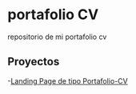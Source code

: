# portafolio CV

repositorio de mi portafolio cv

## Proyectos

-[Landing Page de tipo Portafolio-CV](https://cristianramirez5.github.io/portafolio-cv)
